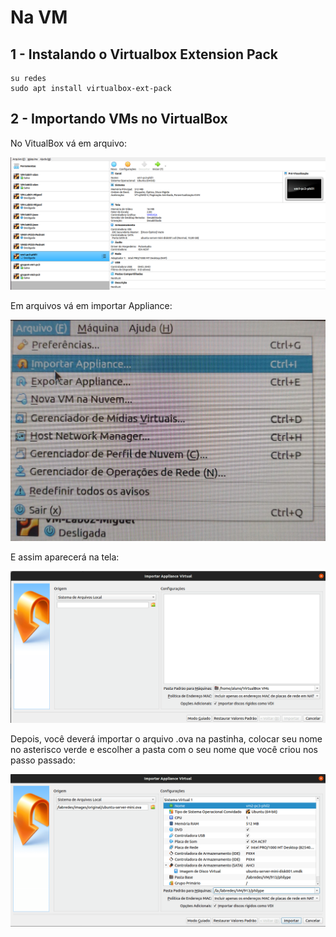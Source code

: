 # Na VM

## 1 - Instalando o Virtualbox Extension Pack

```
su redes
sudo apt install virtualbox-ext-pack
```

## 2 - Importando VMs no VirtualBox

No VitualBox vá em arquivo:

<img src="Imagens/img3.png" alt="">

Em arquivos vá em importar Appliance:

<img src="Imagens/img5.jpeg" alt="">

E assim aparecerá na tela:

<img src="Imagens/img4.png" alt="">

Depois, você deverá importar o arquivo .ova na pastinha, colocar seu nome no asterisco verde e escolher a pasta com o seu nome que você criou nos passo passado:

<img src="Imagens/img6.png" alt="">
